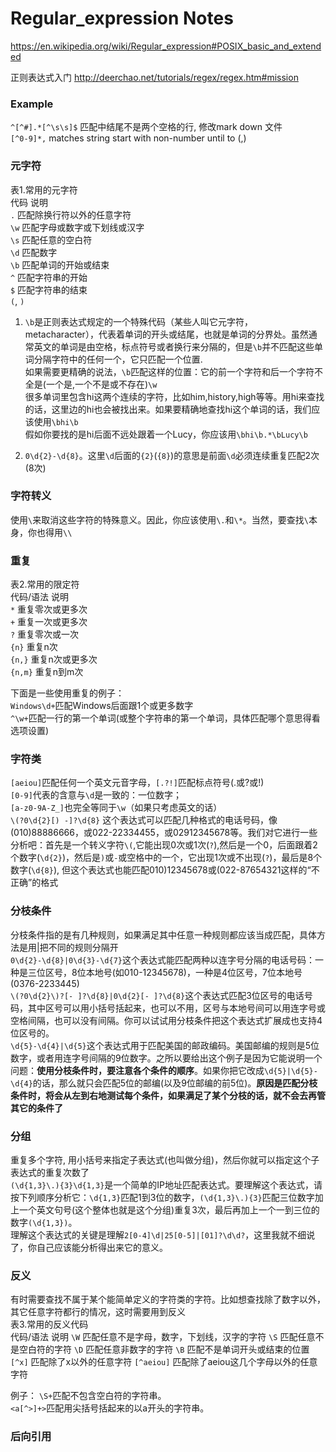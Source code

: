 # Regular_expression Notes

https://en.wikipedia.org/wiki/Regular_expression#POSIX_basic_and_extended

正则表达式入门
http://deerchao.net/tutorials/regex/regex.htm#mission

### Example
`^[^#].*[^\s\s]$` 匹配中结尾不是两个空格的行, 修改mark down 文件  
`[^0-9]*,`	matches string start with non-number until to (,)  

### 元字符
表1.常用的元字符  
 代码 	说明  
`.` 	匹配除换行符以外的任意字符  
`\w` 	匹配字母或数字或下划线或汉字  
`\s` 	匹配任意的空白符  
`\d` 	匹配数字  
`\b` 	匹配单词的开始或结束  
`^` 	匹配字符串的开始  
`$`	匹配字符串的结束  
`(`, `)`

1. `\b`是正则表达式规定的一个特殊代码（某些人叫它元字符，metacharacter），代表着单词的开头或结尾，也就是单词的分界处。虽然通常英文的单词是由空格，标点符号或者换行来分隔的，但是`\b`并不匹配这些单词分隔字符中的任何一个，它只匹配一个位置.  
如果需要更精确的说法，`\b`匹配这样的位置：它的前一个字符和后一个字符不全是(一个是,一个不是或不存在)`\w`  
很多单词里包含hi这两个连续的字符，比如him,history,high等等。用hi来查找的话，这里边的hi也会被找出来。如果要精确地查找hi这个单词的话，我们应该使用`\bhi\b`  
假如你要找的是hi后面不远处跟着一个Lucy，你应该用`\bhi\b.*\bLucy\b`

2. `0\d{2}-\d{8}`。这里`\d`后面的`{2}`(`{8}`)的意思是前面`\d`必须连续重复匹配2次(8次)

### 字符转义
使用`\`来取消这些字符的特殊意义。因此，你应该使用`\.`和`\*`。当然，要查找`\`本身，你也得用`\\`  

### 重复
表2.常用的限定符   
代码/语法 	说明  
`*` 	重复零次或更多次  
`+` 	重复一次或更多次  
`?` 	重复零次或一次  
`{n}` 	重复n次  
`{n,}` 	重复n次或更多次  
`{n,m}` 	重复n到m次  

下面是一些使用重复的例子：  
`Windows\d+`匹配Windows后面跟1个或更多数字  
`^\w+`匹配一行的第一个单词(或整个字符串的第一个单词，具体匹配哪个意思得看选项设置)  

### 字符类
`[aeiou]`匹配任何一个英文元音字母，`[.?!]`匹配标点符号(.或?或!)  
`[0-9]`代表的含意与`\d`是一致的：一位数字；  
`[a-z0-9A-Z_]`也完全等同于`\w`（如果只考虑英文的话）  
`\(?0\d{2}[) -]?\d{8}` 这个表达式可以匹配几种格式的电话号码，像(010)88886666，或022-22334455，或02912345678等。我们对它进行一些分析吧：首先是一个转义字符`\(`,它能出现0次或1次(`?`),然后是一个0，后面跟着2个数字(`\d{2}`)，然后是`)`或`-`或空格中的一个，它出现1次或不出现(`?`)，最后是8个数字(`\d{8}`),  但这个表达式也能匹配010)12345678或(022-87654321这样的“不正确”的格式  

### 分枝条件
分枝条件指的是有几种规则，如果满足其中任意一种规则都应该当成匹配，具体方法是用|把不同的规则分隔开  
`0\d{2}-\d{8}|0\d{3}-\d{7}`这个表达式能匹配两种以连字号分隔的电话号码：一种是三位区号，8位本地号(如010-12345678)，一种是4位区号，7位本地号(0376-2233445)  
`\(?0\d{2}\)?[- ]?\d{8}|0\d{2}[- ]?\d{8}`这个表达式匹配3位区号的电话号码，其中区号可以用小括号括起来，也可以不用，区号与本地号间可以用连字号或空格间隔，也可以没有间隔。你可以试试用分枝条件把这个表达式扩展成也支持4位区号的。  
`\d{5}-\d{4}|\d{5}`这个表达式用于匹配美国的邮政编码。美国邮编的规则是5位数字，或者用连字号间隔的9位数字。之所以要给出这个例子是因为它能说明一个问题：**使用分枝条件时，要注意各个条件的顺序**。如果你把它改成`\d{5}|\d{5}-\d{4}`的话，那么就只会匹配5位的邮编(以及9位邮编的前5位)。**原因是匹配分枝条件时，将会从左到右地测试每个条件，如果满足了某个分枝的话，就不会去再管其它的条件了**  

### 分组
重复多个字符, 用小括号来指定子表达式(也叫做分组)，然后你就可以指定这个子表达式的重复次数了  
`(\d{1,3}\.){3}\d{1,3}`是一个简单的IP地址匹配表达式。要理解这个表达式，请按下列顺序分析它：`\d{1,3}`匹配1到3位的数字，`(\d{1,3}\.){3}`匹配三位数字加上一个英文句号(这个整体也就是这个分组)重复3次，最后再加上一个一到三位的数字`(\d{1,3})`。  
理解这个表达式的关键是理解`2[0-4]\d|25[0-5]|[01]?\d\d?`，这里我就不细说了，你自己应该能分析得出来它的意义。  

### 反义
有时需要查找不属于某个能简单定义的字符类的字符。比如想查找除了数字以外，其它任意字符都行的情况，这时需要用到反义  
表3.常用的反义代码  
代码/语法 	说明
`\W` 	匹配任意不是字母，数字，下划线，汉字的字符
`\S` 	匹配任意不是空白符的字符
`\D` 	匹配任意非数字的字符
`\B` 	匹配不是单词开头或结束的位置
`[^x]` 	匹配除了x以外的任意字符
`[^aeiou]` 	匹配除了aeiou这几个字母以外的任意字符

例子：
`\S+`匹配不包含空白符的字符串。   
`<a[^>]+>`匹配用尖括号括起来的以a开头的字符串。  

### 后向引用
